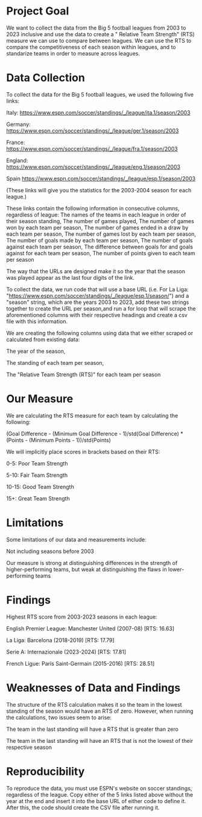 # Project Goal
We want to collect the data from the Big 5 football leagues from 2003 to 2023 inclusive and use the data to create a " Relative Team Strength" (RTS) measure we can use to compare between leagues. 
We can use the RTS to compare the competitiveness of each season within leagues, and to standarize teams in order to measure across leagues.

# Data Collection
To collect the data for the Big 5 football leagues, we used the following five links:

Italy: https://www.espn.com/soccer/standings/_/league/ita.1/season/2003

Germany: https://www.espn.com/soccer/standings/_/league/ger.1/season/2003

France: https://www.espn.com/soccer/standings/_/league/fra.1/season/2003

England: https://www.espn.com/soccer/standings/_/league/eng.1/season/2003

Spain https://www.espn.com/soccer/standings/_/league/esp.1/season/2003

(These links will give you the statistics for the 2003-2004 season for each league.)

These links contain the following information in consecutive columns, regardless of league:
The names of the teams in each league in order of their season standing,
The number of games played,
The number of games won by each team per season,
The number of games ended in a draw by each team per season,
The number of games lost by each team per season,
The number of goals made by each team per season,
The number of goals against each team per season,
The difference between goals for and goals against for each team per season,
The number of points given to each team per season

The way that the URLs are designed make it so the year that the season was played appear as the last four digits of the link.

To collect the data, we run code that will use a base URL (i.e. For La Liga: "https://www.espn.com/soccer/standings/_/league/esp.1/season/") 
and a "season" string, which are the years 2003 to 2023, add these two strings together to create the URL per season,and run a for loop that 
will scrape the aforementioned columns with their respective headings and create a csv file with this information. 

We are creating the following columns using data that we either scraped or calculated from existing data:

The year of the season,

The standing of each team per season,

The "Relative Team Strength (RTS)" for each team per season

# Our Measure
We are calculating the RTS measure for each team by calculating the following:

(Goal Difference - (Minimum Goal Difference - 1)/std(Goal Difference) * (Points - (Minimum Points - 1))/std(Points)

We will implicitly place scores in brackets based on their RTS:

0-5: Poor Team Strength

5-10: Fair Team Strength

10-15: Good Team Strength

15+: Great Team Strength

# Limitations
Some limitations of our data and measurements include:

Not including seasons before 2003

Our measure is strong at distinguishing differences in the strength of higher-performing teams, but weak at distinguishing the flaws in lower-performing teams



# Findings
Highest RTS score from 2003-2023 seasons in each league:

English Premier League: Manchester United (2007-08) [RTS: 16.63]

La Liga: Barcelona (2018-2019) [RTS: 17.79]

Serie A: Internazionale (2023-2024) [RTS: 17.81]

French Ligue: Paris Saint-Germain (2015-2016) [RTS: 28.51]


# Weaknesses of Data and Findings
The structure of the RTS calculation makes it so the team in the lowest standing of the season would have an RTS of zero. However, when running the calculations, two issues seem to arise:

The team in the last standing will have a RTS that is greater than zero

The team in the last standing will have an RTS that is not the lowest of their respective season



# Reproducibility
To reproduce the data, you must use ESPN's website on soccer standings, regardless of the league. Copy either of the 5 links listed above without the year at the end and insert it into the base URL of either code to define it. After this, the code should create the CSV file after running it. 
